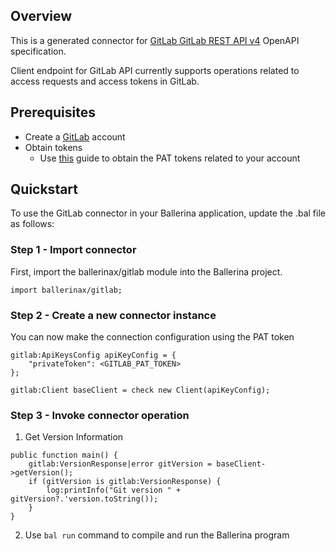 ## Overview
This is a generated connector for [GitLab GitLab REST API v4](https://about.gitlab.com/) OpenAPI specification.

Client endpoint for GitLab API currently supports operations related to access requests and access tokens in GitLab.
## Prerequisites
- Create a [GitLab](https://about.gitlab.com/) account
- Obtain tokens
    - Use [this](https://docs.gitlab.com/ee/user/profile/personal_access_tokens.html) guide to obtain the PAT tokens related to your account

## Quickstart

To use the GitLab connector in your Ballerina application, update the .bal file as follows:
### Step 1 - Import connector
First, import the ballerinax/gitlab module into the Ballerina project.

```ballerina
import ballerinax/gitlab;
```
### Step 2 - Create a new connector instance
You can now make the connection configuration using the PAT token

```ballerina
gitlab:ApiKeysConfig apiKeyConfig = {
    "privateToken": <GITLAB_PAT_TOKEN>
};

gitlab:Client baseClient = check new Client(apiKeyConfig);
```
### Step 3 - Invoke connector operation
1. Get Version Information

```ballerina
public function main() {
    gitlab:VersionResponse|error gitVersion = baseClient->getVersion();
    if (gitVersion is gitlab:VersionResponse) {
        log:printInfo("Git version " + gitVersion?.'version.toString());
    }
}
``` 

2. Use `bal run` command to compile and run the Ballerina program
